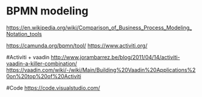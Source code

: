 # BPMN modeling
https://en.wikipedia.org/wiki/Comparison_of_Business_Process_Modeling_Notation_tools


https://camunda.org/bpmn/tool/
https://www.activiti.org/

#Activiti + vaadin
http://www.jorambarrez.be/blog/2011/04/14/activiti-vaadin-a-killer-combination/
https://vaadin.com/wiki/-/wiki/Main/Building%20Vaadin%20Applications%20on%20top%20of%20Activiti

#Code
https://code.visualstudio.com/

